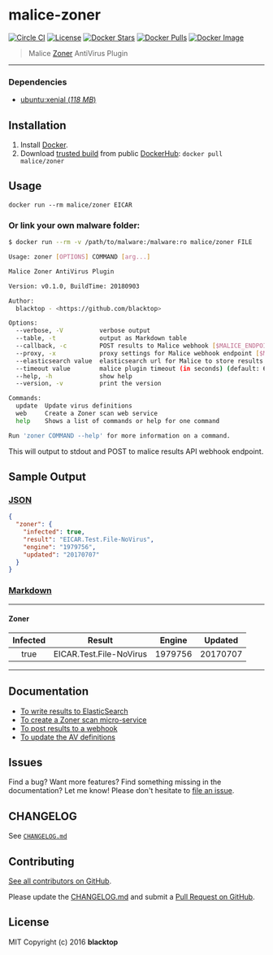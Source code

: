 # malice-zoner

[![Circle CI](https://circleci.com/gh/malice-plugins/zoner.png?style=shield)](https://circleci.com/gh/malice-plugins/zoner)
[![License](http://img.shields.io/:license-mit-blue.svg)](http://doge.mit-license.org)
[![Docker Stars](https://img.shields.io/docker/stars/malice/zoner.svg)](https://hub.docker.com/r/malice/zoner/)
[![Docker Pulls](https://img.shields.io/docker/pulls/malice/zoner.svg)](https://hub.docker.com/r/malice/zoner/)
[![Docker Image](https://img.shields.io/badge/docker%20image-186MB-blue.svg)](https://hub.docker.com/r/malice/zoner/)

> Malice [Zoner](http://www.zonerantivirus.com/stahnout) AntiVirus Plugin

---

### Dependencies

- [ubuntu:xenial (_118 MB_\)](https://hub.docker.com/_/ubuntu/)

## Installation

1. Install [Docker](https://www.docker.io/).
2. Download [trusted build](https://hub.docker.com/r/malice/zoner/) from public [DockerHub](https://hub.docker.com): `docker pull malice/zoner`

## Usage

```
docker run --rm malice/zoner EICAR
```

### Or link your own malware folder:

```bash
$ docker run --rm -v /path/to/malware:/malware:ro malice/zoner FILE

Usage: zoner [OPTIONS] COMMAND [arg...]

Malice Zoner AntiVirus Plugin

Version: v0.1.0, BuildTime: 20180903

Author:
  blacktop - <https://github.com/blacktop>

Options:
  --verbose, -V          verbose output
  --table, -t            output as Markdown table
  --callback, -c         POST results to Malice webhook [$MALICE_ENDPOINT]
  --proxy, -x            proxy settings for Malice webhook endpoint [$MALICE_PROXY]
  --elasticsearch value  elasticsearch url for Malice to store results [$MALICE_ELASTICSEARCH_URL]
  --timeout value        malice plugin timeout (in seconds) (default: 60) [$MALICE_TIMEOUT]
  --help, -h             show help
  --version, -v          print the version

Commands:
  update  Update virus definitions
  web     Create a Zoner scan web service
  help    Shows a list of commands or help for one command

Run 'zoner COMMAND --help' for more information on a command.
```

This will output to stdout and POST to malice results API webhook endpoint.

## Sample Output

### [JSON](https://github.com/malice-plugins/zoner/blob/master/docs/results.json)

```json
{
  "zoner": {
    "infected": true,
    "result": "EICAR.Test.File-NoVirus",
    "engine": "1979756",
    "updated": "20170707"
  }
}
```

### [Markdown](https://github.com/malice-plugins/zoner/blob/master/docs/SAMPLE.md)

---

#### Zoner

| Infected |         Result          | Engine  | Updated  |
| :------: | :---------------------: | :-----: | :------: |
|   true   | EICAR.Test.File-NoVirus | 1979756 | 20170707 |

---

## Documentation

- [To write results to ElasticSearch](https://github.com/malice-plugins/zoner/blob/master/docs/elasticsearch.md)
- [To create a Zoner scan micro-service](https://github.com/malice-plugins/zoner/blob/master/docs/web.md)
- [To post results to a webhook](https://github.com/malice-plugins/zoner/blob/master/docs/callback.md)
- [To update the AV definitions](https://github.com/malice-plugins/zoner/blob/master/docs/update.md)

## Issues

Find a bug? Want more features? Find something missing in the documentation? Let me know! Please don't hesitate to [file an issue](https://github.com/malice-plugins/zoner/issues/new).

## CHANGELOG

See [`CHANGELOG.md`](https://github.com/malice-plugins/zoner/blob/master/CHANGELOG.md)

## Contributing

[See all contributors on GitHub](https://github.com/malice-plugins/zoner/graphs/contributors).

Please update the [CHANGELOG.md](https://github.com/malice-plugins/zoner/blob/master/CHANGELOG.md) and submit a [Pull Request on GitHub](https://help.github.com/articles/using-pull-requests/).

## License

MIT Copyright (c) 2016 **blacktop**
